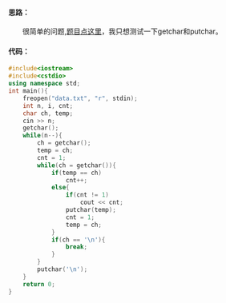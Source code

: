 ####  思路：
&emsp;&emsp;很简单的问题,[题目点这里](<http://acm.hdu.edu.cn/showproblem.php?pid=1020>)，我只想测试一下getchar和putchar。
####  代码：
``` cpp
#include<iostream>
#include<cstdio>
using namespace std;
int main(){
	freopen("data.txt", "r", stdin);
	int n, i, cnt;
	char ch, temp;
	cin >> n;
	getchar();
	while(n--){
		ch = getchar();
		temp = ch;
		cnt = 1;
		while(ch = getchar()){
			if(temp == ch)
				cnt++;
			else{
				if(cnt != 1)
					cout << cnt;
				putchar(temp);
				cnt = 1;
				temp = ch;
			}
			if(ch == '\n'){
				break;
			}
		}
		putchar('\n');
	}
	return 0;
} 

```
